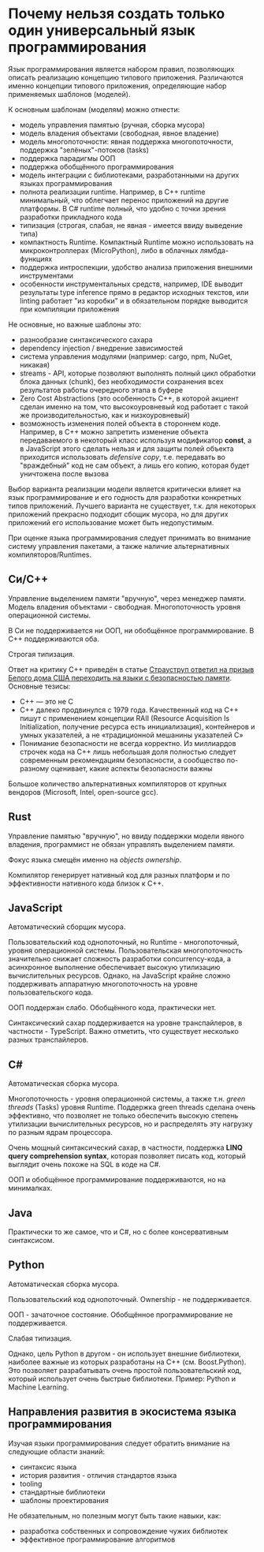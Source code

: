 # Почему нельзя создать только один универсальный язык программирования

Язык программирования является набором правил, позволяющих описать реализацию концепцию типового приложения. Различаются именно концепции типового приложения, определяющие набор применяемых шаблонов (моделей).

К основным шаблонам (моделям) можно отнести:

- модель управления памятью (ручная, сборка мусора)
- модель владения объектами (свободная, явное владение)
- модель многопоточности: явная поддержка многопоточности, поддержка "зелёных"-потоков (tasks)
- поддержка парадигмы ООП
- поддержка обобщённого программирования
- модель интеграции с библиотеками, разработанными на других языках программирования
- полнота реализации runtime. Например, в C++ runtime минимальный, что облегчает перенос приложений на другие платформы. В C\# runtime полный, что удобно с точки зрения разработки прикладного кода
- типизация (строгая, слабая, не явная - имеется ввиду выведение типа)
- компактность Runtime. Компактный Runtime можно использовать на микроконтроллерах (MicroPython), либо в облачных лямбда-функциях
- поддержка интроспекции, удобство анализа приложения внешними инструментами
- особенности инструментальных средств, например, IDE выводит результаты type inference прямо в редактор исходных текстов, или linting работает "из коробки" и в обязательном порядке выводится при компиляции приложения

Не основные, но важные шаблоны это:

- разнообразие синтаксического сахара
- dependency injection / внедрение зависимостей
- система управления модулями (например: cargo, npm, NuGet, никакая)
- streams - API, которые позволяют выполнять полный цикл обработки блока данных (chunk), без необходимости сохранения всех результатов работы очередного этапа в буфере
- Zero Cost Abstractions (это особенность C++, в которой акциент сделан именно на том, что высокоуровневый код работает с такой же производительностью, как и низкоуровневый)
- возможность изменения полей объекта в стороннем коде. Например, в C++ можно запретить изменение объекта передаваемого в некоторый класс используя модификатор **const**, а в JavaScript этого сделать нельзя и для защиты полей объекта приходится использовать _defensive copy_, т.е. передавать во "враждебный" код не сам объект, а лишь его копию, которая будет уничтожена после вызова

Выбор варианта реализации модели является критически влияет на язык программирование и его годность для разработки конкретных типов приложений. Лучшего варианта не существует, т.к. для некоторых приложений прекрасно подходит сбощик мусора, но для других приложений его использование может быть недопустимым.

При оценке языка программирования следует принимать во внимание систему управления пакетами, а также наличие альтернативных компиляторов/Runtimes.

## Си/C++

Управление выделением памяти "вручную", через менеджер памяти. Модель владения объектами - свободная. Многопоточность уровня операционной системы.

В Си не поддерживается ни ООП, ни обобщённое программирование. В C++ поддерживаются оба.

Строгая типизация.

Ответ на критику C++ приведён в статье [Страуструп ответил на призыв Белого дома США переходить на языки с безопасностью памяти](https://habr.com/ru/news/801525/). Основные тезисы:

- C++ — это не C
- C++ далеко продвинулся с 1979 года. Качественный код на С++ пишут с применением концепции RAII (Resource Acquisition Is Initialization, получение ресурса есть инициализация), контейнеров и умных указателей, а не «традиционной мешанины указателей C»
- Понимание безопасности не всегда корректно. Из миллиардов строчек кода на C++ лишь небольшая доля полностью следует современным рекомендациям безопасности, а сообщество по-разному оценивает, какие аспекты безопасности важны

Большое количество альтернативных компиляторов от крупных вендоров (Microsoft, Intel, open-source gcc).

## Rust

Управление памятью "вручную", но ввиду поддержки модели явного владения, программист не обязан управлять выделением памяти.

Фокус языка смещён именно на *objects ownership*.

Компилятор генерирует нативный код для разных платформ и по эффективности нативного кода близок к C++.

## JavaScript

Автоматический сборщик мусора.

Пользовательский код однопоточный, но Runtime - многопоточный, уровня операционной системы. Пользовательская многопоточность значительно снижает сложность разработки concurrency-кода, а асинхронное выполнение обеспечивает высокую утилизацию вычислительных ресурсов. Однако, на JavaScript крайне сложно поддерживать аппаратную многопоточность на уровне пользовательского кода.

ООП поддержан слабо. Обобщённого кода, практически нет.

Синтаксический сахар поддерживается на уровне транспайлеров, в частности - TypeScript. Важно отметить, что существует несколько разных транспайлеров.

## C\#

Автоматическая сборка мусора.

Многопоточность - уровня операционной системы, а также т.н. *green threads* (Tasks) уровня Runtime. Поддержка green threads сделана очень эффективно, что позволяет не только обеспечить высокую степень утилизации вычислительных ресурсов, но и распределять эту нагрузку по разным ядрам процессора.

Очень мощный синтаксический сахар, в частности, поддержка **LINQ query comprehension syntax**, которая позволяет писать код, который выглядит очень похоже на SQL в коде на C\#.

ООП и обобщённое программирование поддерживаются, но на минималках.

## Java

Практически то же самое, что и C\#, но с более консервативным синтаксисом.

## Python

Автоматическая сборка мусора.

Пользовательский код однопоточный. Ownership - не поддерживается.

ООП - зачаточное состояние. Обобщённое программирование не поддерживается.

Слабая типизация.

Однако, цель Python в другом - он использует внешние библиотеки, наиболее важные из которых разработаны на C++ (см. Boost.Python). Это позволяет разрабатывать очень простой пользовательский код, который использует очень быстрые библиотеки. Пример: Python и Machine Learning.

## Направления развития в экосистема языка программирования

Изучая языки программирования следует обратить внимание на следующие области знаний:

- синтаксис языка
- история развития - отличия стандартов языка
- tooling
- стандартные библиотеки
- шаблоны проектирования

Не обязательным, но полезным могут быть такие навыки, как:

- разработка собственных и сопровождение чужих библиотек
- эффективное программирование алгоритмов
